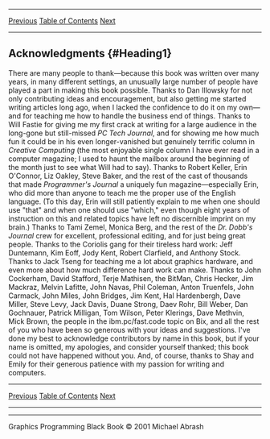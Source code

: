   ------------------------ --------------------------------- --------------------
  [Previous](about.html)   [Table of Contents](index.html)   [Next](01-01.html)
  ------------------------ --------------------------------- --------------------

Acknowledgments {#Heading1}
---------------

There are many people to thank—because this book was written over many
years, in many different settings, an unusually large number of people
have played a part in making this book possible. Thanks to Dan Illowsky
for not only contributing ideas and encouragement, but also getting me
started writing articles long ago, when I lacked the confidence to do it
on my own—and for teaching me how to handle the business end of things.
Thanks to Will Fastie for giving me my first crack at writing for a
large audience in the long-gone but still-missed *PC Tech Journal*, and
for showing me how much fun it could be in his even longer-vanished but
genuinely terrific column in *Creative Computing* (the most enjoyable
single column I have ever read in a computer magazine; I used to haunt
the mailbox around the beginning of the month just to see what Will had
to say). Thanks to Robert Keller, Erin O'Connor, Liz Oakley, Steve
Baker, and the rest of the cast of thousands that made *Programmer's
Journal* a uniquely fun magazine—especially Erin, who did more than
anyone to teach me the proper use of the English language. (To this day,
Erin will still patiently explain to me when one should use "that" and
when one should use "which," even though eight years of instruction on
this and related topics have left no discernible imprint on my brain.)
Thanks to Tami Zemel, Monica Berg, and the rest of the *Dr. Dobb's
Journal* crew for excellent, professional editing, and for just being
great people. Thanks to the Coriolis gang for their tireless hard work:
Jeff Duntemann, Kim Eoff, Jody Kent, Robert Clarfield, and Anthony
Stock. Thanks to Jack Tseng for teaching me a lot about graphics
hardware, and even more about how much difference hard work can make.
Thanks to John Cockerham, David Stafford, Terje Mathisen, the BitMan,
Chris Hecker, Jim Mackraz, Melvin Lafitte, John Navas, Phil Coleman,
Anton Truenfels, John Carmack, John Miles, John Bridges, Jim Kent, Hal
Hardenbergh, Dave Miller, Steve Levy, Jack Davis, Duane Strong, Daev
Rohr, Bill Weber, Dan Gochnauer, Patrick Milligan, Tom Wilson, Peter
Klerings, Dave Methvin, Mick Brown, the people in the ibm.pc/fast.code
topic on Bix, and all the rest of you who have been so generous with
your ideas and suggestions. I've done my best to acknowledge
contributors by name in this book, but if your name is omitted, my
apologies, and consider yourself thanked; this book could not have
happened without you. And, of course, thanks to Shay and Emily for their
generous patience with my passion for writing and computers.

  ------------------------ --------------------------------- --------------------
  [Previous](about.html)   [Table of Contents](index.html)   [Next](01-01.html)
  ------------------------ --------------------------------- --------------------

* * * * *

Graphics Programming Black Book © 2001 Michael Abrash
